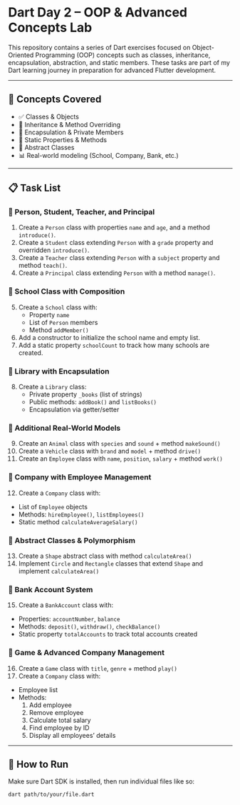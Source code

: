 # Dart Day 2 – OOP & Advanced Concepts Lab

This repository contains a series of Dart exercises focused on Object-Oriented Programming (OOP) concepts such as classes, inheritance, encapsulation, abstraction, and static members. These tasks are part of my Dart learning journey in preparation for advanced Flutter development.

---

## 🧠 Concepts Covered

- ✅ Classes & Objects
- 🧬 Inheritance & Method Overriding
- 🔐 Encapsulation & Private Members
- 🏫 Static Properties & Methods
- 🧩 Abstract Classes
- 📊 Real-world modeling (School, Company, Bank, etc.)

---

## 📋 Task List

### 🔹 Person, Student, Teacher, and Principal
1. Create a `Person` class with properties `name` and `age`, and a method `introduce()`.
2. Create a `Student` class extending `Person` with a `grade` property and overridden `introduce()`.
3. Create a `Teacher` class extending `Person` with a `subject` property and method `teach()`.
4. Create a `Principal` class extending `Person` with a method `manage()`.

### 🔹 School Class with Composition
5. Create a `School` class with:
   - Property `name`
   - List of `Person` members
   - Method `addMember()`
6. Add a constructor to initialize the school name and empty list.
7. Add a static property `schoolCount` to track how many schools are created.

### 🔹 Library with Encapsulation
8. Create a `Library` class:
   - Private property `_books` (list of strings)
   - Public methods: `addBook()` and `listBooks()`
   - Encapsulation via getter/setter

### 🔹 Additional Real-World Models
9. Create an `Animal` class with `species` and `sound` + method `makeSound()`
10. Create a `Vehicle` class with `brand` and `model` + method `drive()`
11. Create an `Employee` class with `name`, `position`, `salary` + method `work()`

### 🔹 Company with Employee Management
12. Create a `Company` class with:
   - List of `Employee` objects
   - Methods: `hireEmployee()`, `listEmployees()`
   - Static method `calculateAverageSalary()`

### 🔹 Abstract Classes & Polymorphism
13. Create a `Shape` abstract class with method `calculateArea()`
14. Implement `Circle` and `Rectangle` classes that extend `Shape` and implement `calculateArea()`

### 🔹 Bank Account System
15. Create a `BankAccount` class with:
   - Properties: `accountNumber`, `balance`
   - Methods: `deposit()`, `withdraw()`, `checkBalance()`
   - Static property `totalAccounts` to track total accounts created

### 🔹 Game & Advanced Company Management
16. Create a `Game` class with `title`, `genre` + method `play()`
17. Create a `Company` class with:
   - Employee list
   - Methods:
     1. Add employee
     2. Remove employee
     3. Calculate total salary
     4. Find employee by ID
     5. Display all employees’ details

---

## 🧪 How to Run

Make sure Dart SDK is installed, then run individual files like so:

```bash
dart path/to/your/file.dart
